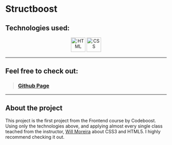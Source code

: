 # Structboost
## Technologies used: 
<div align="center">
	<img width="45" src="https://user-images.githubusercontent.com/25181517/192158954-f88b5814-d510-4564-b285-dff7d6400dad.png" alt="HTML" title="HTML"/>
	<img width="45" src="https://user-images.githubusercontent.com/25181517/183898674-75a4a1b1-f960-4ea9-abcb-637170a00a75.png" alt="CSS" title="CSS"/>
</div>

---

## Feel free to check out:
> ### [Github Page](https://jotamath.github.io/structboost/)
---
## About the project
This project is the first project from the Frontend course by Codeboost. Using only the technologies above, and applying almost every single class teached from the instructor, <a href="https://www.willmoreira.com.br/">Will Moreira</a> about CSS3 and HTML5. I highly recommend checking it out.  

